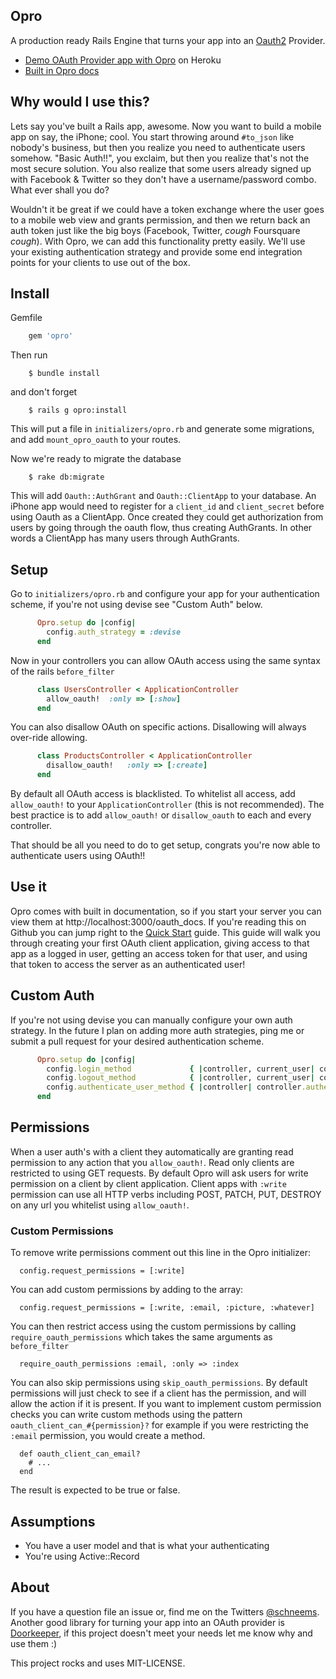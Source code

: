 ## Opro

A production ready Rails Engine that turns your app into an [Oauth2](http://oauth.net/2/) Provider.

  * [Demo OAuth Provider app with Opro](http://opro-demo.herokuapp.com/) on Heroku
  * [Built in Opro docs](http://opro-demo.herokuapp.com/oauth_docs)

## Why would I use this?

Lets say you've built a Rails app, awesome. Now you want to build a mobile app on say, the iPhone; cool. You start throwing around `#to_json` like nobody's business, but then you realize you need to authenticate users somehow. "Basic Auth!!", you exclaim, but then you realize that's not the most secure solution. You also realize that some users already signed up with Facebook & Twitter so they don't have a username/password combo. What ever shall you do?

Wouldn't it be great if we could have a token exchange where the user goes to a mobile web view and grants permission, and then we return back an auth token just like the big boys (Facebook, Twitter, *cough* Foursquare *cough*). With Opro, we can add this functionality pretty easily. We'll use your existing authentication strategy and provide some end integration points for your clients to use out of the box.


## Install

Gemfile

```ruby
    gem 'opro'
```

Then run

```shell
    $ bundle install
```

and don't forget

```shell
    $ rails g opro:install
```

This will put a file in `initializers/opro.rb` and generate some migrations, and add `mount_opro_oauth` to your routes.


Now we're ready to migrate the database

```shell
    $ rake db:migrate
````

This will add `Oauth::AuthGrant` and `Oauth::ClientApp` to your database. An iPhone app would need to register for a `client_id` and `client_secret` before using Oauth as a ClientApp. Once created they could get authorization from users by going through the oauth flow, thus creating AuthGrants. In other words a ClientApp has many users through AuthGrants.

## Setup

Go to `initializers/opro.rb` and configure your app for your authentication scheme, if you're not using devise see "Custom Auth" below.

```ruby
      Opro.setup do |config|
        config.auth_strategy = :devise
      end
```


Now in your controllers you can allow OAuth access using the same syntax of the rails `before_filter`

```ruby
      class UsersController < ApplicationController
        allow_oauth!  :only => [:show]
      end
```


You can also disallow OAuth on specific actions. Disallowing will always over-ride allowing.


```ruby
      class ProductsController < ApplicationController
        disallow_oauth!   :only => [:create]
      end
```

By default all OAuth access is blacklisted. To whitelist all access, add `allow_oauth!` to your `ApplicationController` (this is not recommended). The best practice is to add `allow_oauth!` or `disallow_oauth` to each and every controller.

That should be all you need to do to get setup, congrats you're now able to authenticate users using OAuth!!


## Use it

Opro comes with built in documentation, so if you start your server you can view them at http://localhost:3000/oauth_docs. If you're reading this on Github you can jump right to the [Quick Start](https://github.com/schneems/opro/blob/master/app/views/oauth/docs/markdown/quick_start.md.erb) guide. This guide will walk you through creating your first OAuth client application, giving access to that app as a logged in user, getting an access token for that user, and using that token to access the server as an authenticated user!

## Custom Auth

If you're not using devise you can manually configure your own auth strategy. In the future I plan on adding more auth strategies, ping me or submit a pull request for your desired authentication scheme.

```ruby
      Opro.setup do |config|
        config.login_method             { |controller, current_user| controller.sign_in(current_user, :bypass => true) }
        config.logout_method            { |controller, current_user| controller.sign_out(current_user) }
        config.authenticate_user_method { |controller| controller.authenticate_user! }
      end
```

## Permissions

When a user auth's with a client they automatically are granting read permission to any action that you `allow_oauth!`. Read only clients are restricted to using GET requests. By default Opro will ask users for write permission on a client by client application. Client apps with `:write` permission can use all HTTP verbs including POST, PATCH, PUT, DESTROY on any url you whitelist using `allow_oauth!`.


### Custom Permissions

To remove write permissions comment out this line in the Opro initializer:

      config.request_permissions = [:write]

You can add custom permissions by adding to the array:

      config.request_permissions = [:write, :email, :picture, :whatever]

You can then restrict access using the custom permissions by calling `require_oauth_permissions` which takes the same arguments as `before_filter`

      require_oauth_permissions :email, :only => :index

You can also skip permissions using `skip_oauth_permissions`. By default permissions will just check to see if a client has the permission, and will allow the action if it is present. If you want to implement custom permission checks you can write custom methods using the pattern `oauth_client_can_#{permission}?` for example if you were restricting the `:email` permission, you would create a method.

      def oauth_client_can_email?
        # ...
      end

The result is expected to be true or false.

## Assumptions

* You have a user model and that is what your authenticating
* You're using Active::Record

## About

If you have a question file an issue or, find me on the Twitters [@schneems](http://twitter.com/schneems). Another good library for turning your app into an OAuth provider is [Doorkeeper](https://github.com/applicake/doorkeeper), if this project doesn't meet your needs let me know why and use them :)

This project rocks and uses MIT-LICENSE.